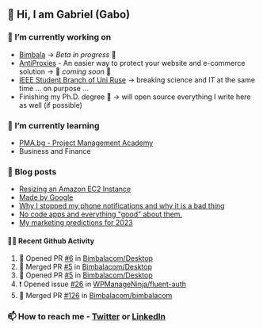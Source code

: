 ## 👋 Hi, I am Gabriel (Gabo)

### 🔭 I’m currently working on
- [Bimbala](https://bimbala.com/) -> *Beta in progress* 🚀
- [AntiProxies](https://antiproxies.com/) - An easier way to protect your website and e-commerce solution -> 🚀 *coming soon* 🚀
- [IEEE Student Branch of Uni Ruse](https://github.com/IEEE-Student-Branch-of-Uni-Ruse) -> breaking science and IT at the same time ... on purpose ...
- Finishing my Ph.D. degree 🤔 -> will open source everything I write here as well (if possible)

### 🌱 I’m currently learning
- [PMA.bg - Project Management Academy](https://pma.bg/)
- Business and Finance

### 📖 Blog posts
<!-- BLOG-POST-LIST:START -->
- [Resizing an Amazon EC2 Instance](https://mrgkanev.eu/posts/resizing-an-amazon-ec2-instance/)
- [Made by Google](https://mrgkanev.eu/posts/made-by-google/)
- [Why I stopped my phone notifications and why it is a bad thing](https://mrgkanev.eu/posts/why-i-stopped-my-phone-notifications/)
- [No code apps and everything &quot;good&quot; about them.](https://mrgkanev.eu/posts/no-code-apps-and-everything-good-about-them/)
- [My marketing predictions for 2023](https://mrgkanev.eu/posts/my-marketing-predictions-for-2023/)
<!-- BLOG-POST-LIST:END -->

#### 🧑‍💻 Recent Github Activity

<!--START_SECTION:activity-->
1. 💪 Opened PR [#6](https://github.com/Bimbalacom/Desktop/pull/6) in [Bimbalacom/Desktop](https://github.com/Bimbalacom/Desktop)
2. 🎉 Merged PR [#5](https://github.com/Bimbalacom/Desktop/pull/5) in [Bimbalacom/Desktop](https://github.com/Bimbalacom/Desktop)
3. 💪 Opened PR [#5](https://github.com/Bimbalacom/Desktop/pull/5) in [Bimbalacom/Desktop](https://github.com/Bimbalacom/Desktop)
4. ❗ Opened issue [#26](https://github.com/WPManageNinja/fluent-auth/issues/26) in [WPManageNinja/fluent-auth](https://github.com/WPManageNinja/fluent-auth)
5. 🎉 Merged PR [#126](https://github.com/Bimbalacom/bimbalacom/pull/126) in [Bimbalacom/bimbalacom](https://github.com/Bimbalacom/bimbalacom)
<!--END_SECTION:activity-->


### 📫 How to reach me - [Twitter](https://twitter.com/mrgkanev) or [LinkedIn](https://www.linkedin.com/in/mrgkanev) 
